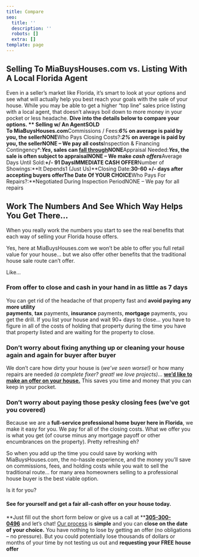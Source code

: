 ```yaml
---
title: Compare
seo:
  title: ''
  description: ''
  robots: []
  extra: []
template: page
---
```

## Selling To MiaBuysHouses.com vs. Listing With A Local Florida Agent

Even in a seller’s market like Florida, it’s smart to look at your options and see what will actually help you best reach your goals with the sale of your house. While you may be able to get a higher “top line” sales price listing with a local agent, that doesn’t always boil down to more money in your pocket or less headache. **Dive into the details below to compare your options. ** Selling w/ An AgentSOLD To MiaBuysHouses.com**Commissions / Fees:***6%* on average is paid by you, the sellerNONE**Who Pays Closing Costs?:***2%* on average is paid by you, the sellerNONE – We pay all costs**Inspection & Financing Contingency\*:***Yes*, sales can [fall through](http://www.trulia.com/blog/5-reasons-home-sales-fall-prevent/)NONE**Appraisal Needed:***Yes*, the sale is often subject to appraisalNONE – We make *cash offers***Average Days Until Sold:**+/- 91 DaysIMMEDIATE CASH OFFER**Number of Showings:**It Depends1 (Just Us)**Closing Date:**30-60 +/- days after accepting buyers offerThe Date Of YOUR CHOICE**Who Pays For Repairs?:**Negotiated During Inspection PeriodNONE – We pay for all repairs



## Work The Numbers And See Which Way Helps You Get There…

When you really work the numbers you start to see the real benefits that each way of selling your Florida house offers.

Yes, here at MiaBuysHouses.com we won’t be able to offer you full retail value for your house… but we also offer other benefits that the traditional house sale route can’t offer.

Like…

### **From offer to close** and cash in your hand in as little as 7 days

You can get rid of the headache of that property fast and **avoid paying any more utility payments**, **tax** payments, **insurance** payments, **mortgage** payments, you get the drill. If you list your house and wait 90+ days to close… you have to figure in all of the costs of holding that property during the time you have that property listed and are waiting for the property to close.

### **Don’t worry about fixing anything up** or cleaning your house again and again for buyer after buyer

We don’t care how dirty your house is (*we’ve seen worse!)* or how many repairs are needed *(a complete fixer? great! we love projects).*.. [**we’d like to make an offer on your house.**](https://ormicaseller.carrot.com/sell-your-house/) This saves you time and money that you can keep in your pocket.

### **Don’t worry about paying those pesky closing fees** (we’ve got you covered)

Because we are a **full-service professional home buyer here in Florida**, we make it easy for you. We pay for all of the closing costs. What we offer you is what you get (of course minus any mortgage payoff or other encumbrances on the property). Pretty refreshing eh?

So when you add up the time you could save by working with MiaBuysHouses.com, the no-hassle experience, and the money you’ll save on commissions, fees, and holding costs while you wait to sell the traditional route… for many area homeowners selling to a professional house buyer is the best viable option.

Is it for you?

#### See for yourself and get a **fair all-cash offer** on your house **today**.

**Just fill out the short form below or give us a call at **[**305-300-0496**](tel:305-300-0496) and let’s chat! [Our process](https://ormicaseller.carrot.com/how-we-buy-houses/) is **simple** and you can **close on the date of your choice.** You have nothing to lose by getting an offer (no obligations – no pressure). But you could potentially lose thousands of dollars or months of your time by not testing us out and **requesting your FREE house offer**
